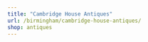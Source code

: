 ```yaml
---
title: "Cambridge House Antiques"
url: /birmingham/cambridge-house-antiques/
shop: antiques
---
```

